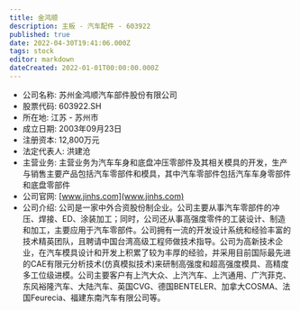 ```yaml
---
title: 金鸿顺
description: 主板 - 汽车配件 - 603922
published: true
date: 2022-04-30T19:41:06.000Z
tags: stock
editor: markdown
dateCreated: 2022-01-01T00:00:00.000Z
---
```


- 公司名称: 苏州金鸿顺汽车部件股份有限公司
- 股票代码: 603922.SH
- 所在地: 江苏 - 苏州市
- 成立日期: 2003年09月23日
- 注册资本: 12,800万元
- 法定代表人: 洪建沧
- 主营业务: 主营业务为汽车车身和底盘冲压零部件及其相关模具的开发，生产与销售主要产品包括汽车零部件和模具，其中汽车零部件包括汽车车身零部件和底盘零部件
- 公司官网: [www.jinhs.com](www.jinhs.com)
- 公司介绍: 公司是一家中外合资股份制企业。公司主要从事汽车零部件的冲压、焊接、ED、涂装加工；同时，公司还从事高强度零件的工装设计、制造和加工，主要应用于汽车零部件。公司拥有一流的开发设计系统和经验丰富的技术精英团队，且聘请中国台湾高级工程师做技术指导。公司为高新技术企业，在汽车模具设计和开发上积累了较为丰厚的经验，并采用目前国际最先进的CAE有限元分析技术(仿真模拟技术)来研制高强度和超高强度模具、高精度多工位级进模。公司主要客户有上汽大众、上汽汽车、上汽通用、广汽菲克、东风裕隆汽车、大陆汽车、英国CVG、德国BENTELER、加拿大COSMA、法国Feurecia、福建东南汽车有限公司等。


